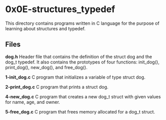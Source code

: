 # 0x0E-structures_typedef

This directory contains programs written in C language for the purpose of learning about structures and typedef.

## Files

**dog.h**
Header file that contains the definition of the struct dog and the dog_t typedef. It also contains the prototypes of four functions: init_dog(), print_dog(), new_dog(), and free_dog().

**1-init_dog.c**
C program that initializes a variable of type struct dog.

**2-print_dog.c**
C program that prints a struct dog.

**4-new_dog.c**
C program that creates a new dog_t struct with given values for name, age, and owner.

**5-free_dog.c**
C program that frees memory allocated for a dog_t struct.
